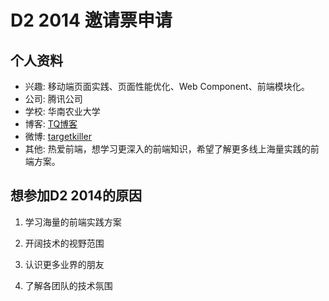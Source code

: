 # D2 2014 邀请票申请

## 个人资料

- 兴趣: 移动端页面实践、页面性能优化、Web Component、前端模块化。
- 公司: 腾讯公司
- 学校: 华南农业大学
- 博客: [TQ博客](http://targetkiller.net)
- 微博: [targetkiller](http://weibo.com/targetkiller) 
- 其他: 热爱前端，想学习更深入的前端知识，希望了解更多线上海量实践的前端方案。

## 想参加D2 2014的原因

1. 学习海量的前端实践方案

2. 开阔技术的视野范围

3. 认识更多业界的朋友

4. 了解各团队的技术氛围
